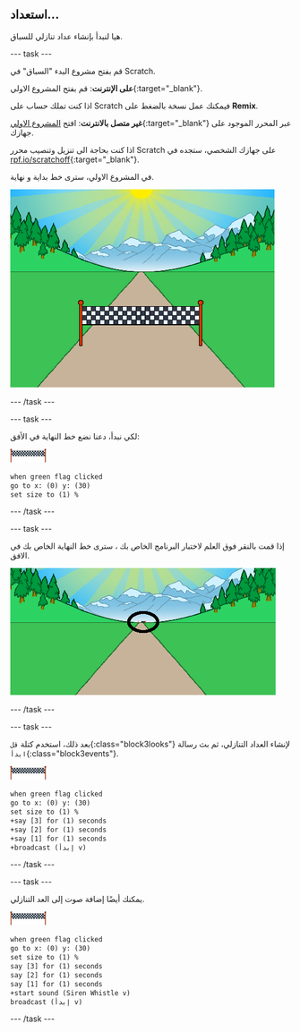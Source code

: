 ## استعداد...

هيا لنبدأ بإنشاء عداد تنازلي للسباق.

--- task ---

قم بفتح مشروع البدء "السباق" في Scratch.

**على الإنترنت**: قم بفتح المشروع الاولي[](https://scratch.mit.edu/projects/406230850){:target="_blank"}.

اذا كنت تملك حساب على Scratch فيمكنك عمل نسخة بالضغط على **Remix**.

**غير متصل بالانترنت**: افتح [المشروع الاولي](http://rpf.io/p/ar-SA/sprint-go){:target="_blank"} عبر المحرر الموجود على جهازك.

اذا كنت بحاجة الى تنزيل وتنصيب محرر Scratch على جهازك الشخصي، ستجده في [rpf.io/scratchoff](http://rpf.io/scratchoff){:target="_blank"}.

في المشروع الاولي، سترى خط بداية و نهاية.

![المشاريع الاولية](images/sprint-starter.png)

--- /task ---

--- task ---

لكي نبدأ، دعنا نضع خط النهاية في الأفق:

![خط النهاية](images/finish-line-sprite.png)

```blocks3
when green flag clicked
go to x: (0) y: (30)
set size to (1) %
```

--- /task ---

--- task ---

إذا قمت بالنقر فوق العلم لاختبار البرنامج الخاص بك ، سترى خط النهاية الخاص بك في الافق.

![خط النهاية من بعيد](images/sprint-line-start-test-annotated.png)

--- /task ---

--- task ---

بعد ذلك، استخدم كتلة `قل`{:class="block3looks"} لإنشاء العداد التنازلي، ثم بث رسالة `ابدأ`{:class="block3events"}.

![خط النهاية](images/finish-line-sprite.png)

```blocks3
when green flag clicked
go to x: (0) y: (30)
set size to (1) %
+say [3] for (1) seconds
+say [2] for (1) seconds
+say [1] for (1) seconds
+broadcast (إبدأ v)
```

--- /task ---

--- task ---

يمكنك أيضًا إضافة صوت إلى العد التنازلي.

![خط النهاية](images/finish-line-sprite.png)

```blocks3
when green flag clicked
go to x: (0) y: (30)
set size to (1) %
say [3] for (1) seconds
say [2] for (1) seconds
say [1] for (1) seconds
+start sound (Siren Whistle v)
broadcast (إبدأ v)
```

--- /task ---

